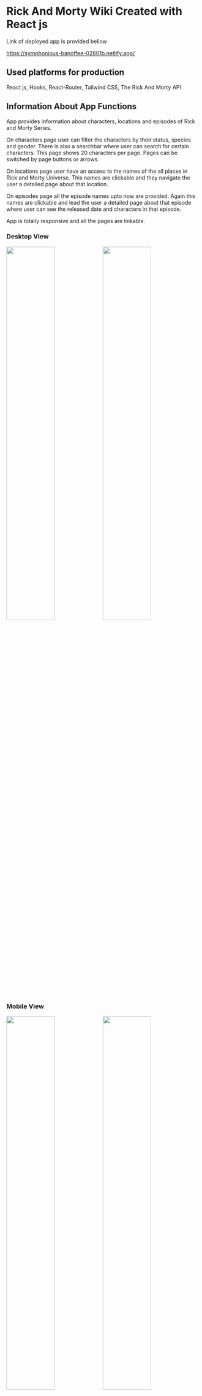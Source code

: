 # Rick And Morty Wiki Created with React js
Link of deployed app is provided bellow

https://symphonious-banoffee-02601b.netlify.app/

## Used platforms for production
React js, Hooks, React-Router, Tailwind CSS, The Rick And Morty API

## Information About App Functions
App provides information about characters, locations and episodes of Rick and Morty Series.

On characters page user can filter the characters by their status, species and gender. There is also a searchbar where user can search for certain characters. This page shows 20 characters per page. Pages can be switched by page buttons or arrows. 

On locations page user have an access to the names of the all places in Rick and Morty Universe. This names are clickable and they navigate the user a detailed page about that location.

On episodes page all the episode names upto now are provided. Again this names are clickable and lead the user a detailed page about that episode where user can see the released date and characters in that episode.

App is totally responsive and all the pages are linkable.

### Desktop View
<img src="https://user-images.githubusercontent.com/101410787/219967385-86f46d5b-9dcb-4c26-b4f7-9a3c671d214b.png" width=50% height=50%><img src="https://user-images.githubusercontent.com/101410787/219967514-54e38c1a-2b2d-4057-8fd5-666812cff5d9.png" width=50% height=50%>

### Mobile View
<img src="https://user-images.githubusercontent.com/101410787/219967731-40358616-2a4c-468a-9ce3-89ffe6b11d89.png" width=50% height=50%><img src="https://user-images.githubusercontent.com/101410787/219967785-fcf6745e-9d21-415d-a8bb-cb38098b555f.png" width=50% height=50%>
